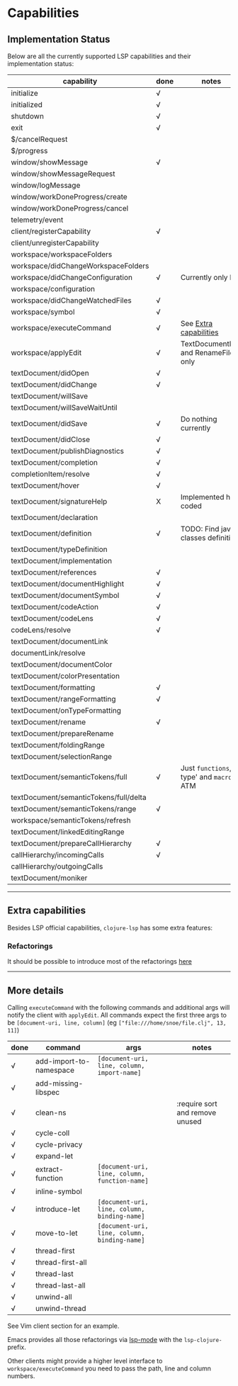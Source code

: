 # Capabilities

## Implementation Status

Below are all the currently supported LSP capabilities and their implementation status:

| capability                             | done | notes                                         |
| ----------                             | ---- | -----                                         |
| initialize                             | √    |                                               |
| initialized                            | √    |                                               |
| shutdown                               | √    |                                               |
| exit                                   | √    |                                               |
| $/cancelRequest                        |      |                                               |
| $/progress                             |      |                                               |
| window/showMessage                     | √    |                                               |
| window/showMessageRequest              |      |                                               |
| window/logMessage                      |      |                                               |
| window/workDoneProgress/create         |      |                                               |
| window/workDoneProgress/cancel         |      |                                               |
| telemetry/event                        |      |                                               |
| client/registerCapability              | √    |                                               |
| client/unregisterCapability            |      |                                               |
| workspace/workspaceFolders             |      |                                               |
| workspace/didChangeWorkspaceFolders    |      |                                               |
| workspace/didChangeConfiguration       | √    | Currently only log                            |
| workspace/configuration                |      |                                               |
| workspace/didChangeWatchedFiles        | √    |                                               |
| workspace/symbol                       | √    |                                               |
| workspace/executeCommand               | √    | See [Extra capabilities](#extra-capabilities) |
| workspace/applyEdit                    | √    | TextDocumentEdit and RenameFile only          |
| textDocument/didOpen                   | √    |                                               |
| textDocument/didChange                 | √    |                                               |
| textDocument/willSave                  |      |                                               |
| textDocument/willSaveWaitUntil         |      |                                               |
| textDocument/didSave                   | √    | Do nothing currently                          |
| textDocument/didClose                  | √    |                                               |
| textDocument/publishDiagnostics        | √    |                                               |
| textDocument/completion                | √    |                                               |
| completionItem/resolve                 | √    |                                               |
| textDocument/hover                     | √    |                                               |
| textDocument/signatureHelp             | X    | Implemented hard coded                        |
| textDocument/declaration               |      |                                               |
| textDocument/definition                | √    | TODO: Find java classes definition            |
| textDocument/typeDefinition            |      |                                               |
| textDocument/implementation            |      |                                               |
| textDocument/references                | √    |                                               |
| textDocument/documentHighlight         | √    |                                               |
| textDocument/documentSymbol            | √    |                                               |
| textDocument/codeAction                | √    |                                               |
| textDocument/codeLens                  | √    |                                               |
| codeLens/resolve                       | √    |                                               |
| textDocument/documentLink              |      |                                               |
| documentLink/resolve                   |      |                                               |
| textDocument/documentColor             |      |                                               |
| textDocument/colorPresentation         |      |                                               |
| textDocument/formatting                | √    |                                               |
| textDocument/rangeFormatting           | √    |                                               |
| textDocument/onTypeFormatting          |      |                                               |
| textDocument/rename                    | √    |                                               |
| textDocument/prepareRename             |      |                                               |
| textDocument/foldingRange              |      |                                               |
| textDocument/selectionRange            |      |                                               |
| textDocument/semanticTokens/full       | √    | Just `functions`, type' and `macros` ATM      |
| textDocument/semanticTokens/full/delta |      |                                               |
| textDocument/semanticTokens/range      | √    |                                               |
| workspace/semanticTokens/refresh       |      |                                               |
| textDocument/linkedEditingRange        |      |                                               |
| textDocument/prepareCallHierarchy      | √    |                                               |
| callHierarchy/incomingCalls            | √    |                                               |
| callHierarchy/outgoingCalls            |      |                                               |
| textDocument/moniker                   |      |                                               |


---
## Extra capabilities

Besides LSP official capabilities, `clojure-lsp` has some extra features:

### Refactorings

It should be possible to introduce most of the refactorings [here](https://github.com/clojure-emacs/clj-refactor.el/tree/master/examples)

---
## More details

Calling `executeCommand` with the following commands and additional args will notify the client with `applyEdit`.
All commands expect the first three args to be `[document-uri, line, column]` (eg `["file:///home/snoe/file.clj", 13, 11]`)

| done | command                 | args                                          | notes                           |
| ---- | -------------------     | ----                                          | -----                           |
| √    | add-import-to-namespace | `[document-uri, line, column, import-name]`   |                                 |
| √    | add-missing-libspec     |                                               |                                 |
| √    | clean-ns                |                                               | :require sort and remove unused |
| √    | cycle-coll              |                                               |                                 |
| √    | cycle-privacy           |                                               |                                 |
| √    | expand-let              |                                               |                                 |
| √    | extract-function        | `[document-uri, line, column, function-name]` |                                 |
| √    | inline-symbol           |                                               |                                 |
| √    | introduce-let           | `[document-uri, line, column, binding-name]`  |                                 |
| √    | move-to-let             | `[document-uri, line, column, binding-name]`  |                                 |
| √    | thread-first            |                                               |                                 |
| √    | thread-first-all        |                                               |                                 |
| √    | thread-last             |                                               |                                 |
| √    | thread-last-all         |                                               |                                 |
| √    | unwind-all              |                                               |                                 |
| √    | unwind-thread           |                                               |                                 |

See Vim client section for an example.

Emacs provides all those refactorings via [lsp-mode](https://emacs-lsp.github.io/lsp-mode/)  with the `lsp-clojure-` prefix.

Other clients might provide a higher level interface to `workspace/executeCommand` you need to pass the path, line and column numbers.